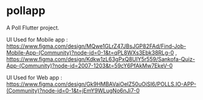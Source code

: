# pollapp

A Poll Flutter project.

UI Used for Mobile app : https://www.figma.com/design/MQwe1GLrZ47JBsJGP82FAd/Find-Job-Mobile-App-(Community)?node-id=0-1&t=qPL8WXs3Ebk38RLg-0 ,
https://www.figma.com/design/Kdkw1zL63gPxQ8UIY5r559/Sankofa-Quiz-App-(Community)?node-id=2007-1203&t=59cY6PfAkMw7EkeV-0

UI Used for Web app :  https://www.figma.com/design/Gk9HMBAVaiOelZ50uOiSI6/POLLS.IO-APP-(Community)?node-id=0-1&t=jEmY9WLugNo6nJi7-0
